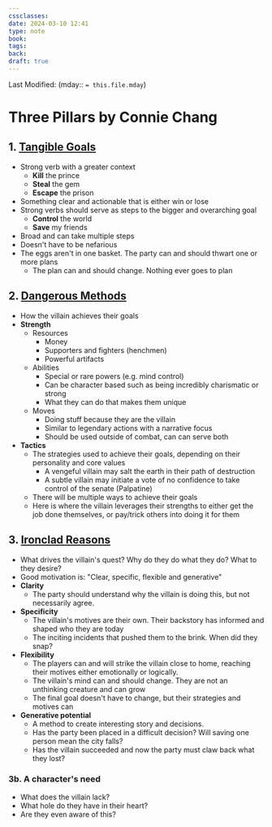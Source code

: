 ```yaml
---
cssclasses: 
date: 2024-03-10 12:41
type: note
book: 
tags: 
back: 
draft: true
---
```

Last Modified: (mday:: `= this.file.mday`)
# Three Pillars by Connie Chang
## 1. [Tangible Goals]([https://vm.tiktok.com/ZGeyc9Mx3/](https://vm.tiktok.com/ZGeyc9Mx3/))
- Strong verb with a greater context
	- **Kill** the prince
	- **Steal** the gem
	- **Escape** the prison
- Something clear and actionable that is either win or lose
- Strong verbs should serve as steps to the bigger and overarching goal
	- **Control** the world
	- **Save** my friends
- Broad and can take multiple steps
- Doesn't have to be nefarious 
- The eggs aren't in one basket. The party can and should thwart one or more plans
	- The plan can and should change. Nothing ever goes to plan
## 2. [Dangerous Methods]([https://vm.tiktok.com/ZGeyc2rKs/](https://vm.tiktok.com/ZGeyc2rKs/))
- How the villain achieves their goals
- **Strength**
	- Resources
		- Money
		- Supporters and fighters (henchmen)
		- Powerful artifacts
	- Abilities
		- Special or rare powers (e.g. mind control)
		- Can be character based such as being incredibly charismatic or strong
		- What they can do that makes them unique
	- Moves
		- Doing stuff because they are the villain
		- Similar to legendary actions with a narrative focus
		- Should be used outside of combat, can can serve both
- **Tactics**
	- The strategies used to achieve their goals, depending on their personality and core values
		- A vengeful villain may salt the earth in their path of destruction
		- A subtle villain may initiate a vote of no confidence to take control of the senate (Palpatine)
	- There will be multiple ways to achieve their goals
	- Here is where the villain leverages their strengths to either get the job done themselves, or pay/trick others into doing it for them
## 3. [Ironclad Reasons]([https://vm.tiktok.com/ZGeycSSbh/](https://vm.tiktok.com/ZGeycSSbh/))
- What drives the villain's quest? Why do they do what they do? What to they desire?
- Good motivation is: "Clear, specific, flexible and generative"
- **Clarity**
	- The party should understand why the villain is doing this, but not necessarily agree.
-  **Specificity**
	- The villain's motives are their own. Their backstory has informed and shaped who they are today
	- The inciting incidents that pushed them to the brink. When did they snap?
- **Flexibility**
	- The players can and will strike the villain close to home, reaching their motives either emotionally or logically.
	- The villain's mind can and should change. They are not an unthinking creature and can grow
	- The final goal doesn't have to change, but their strategies and motives can
- **Generative potential**
	- A method to create interesting story and decisions.
	- Has the party been placed in a difficult decision? Will saving one person mean the city falls?
	- Has the villain succeeded and now the party must claw back what they lost?
### 3b. A character's need
- What does the villain lack?
- What hole do they have in their heart?
- Are they even aware of this?